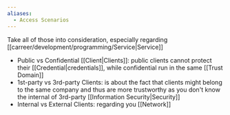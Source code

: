 ```yaml
---
aliases:
  - Access Scenarios
---
```



Take all of those into consideration, especially regarding [[carreer/development/programming/Service|Service]]

- Public vs Confidential [[Client|Clients]]: public clients cannot protect their [[Credential|credentials]], while confidential run in the same [[Trust Domain]]
- 1st-party vs 3rd-party Clients: is about the fact that clients might belong to the same company and thus are more trustworthy as you don't know the internal of 3rd-party [[Information Security|Security]]
- Internal vs External Clients: regarding you [[Network]]
